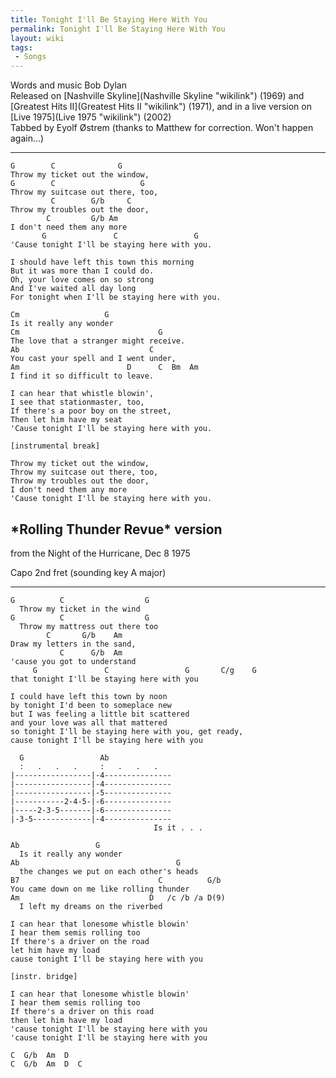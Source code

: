 ```yaml
---
title: Tonight I'll Be Staying Here With You
permalink: Tonight I'll Be Staying Here With You
layout: wiki
tags:
 - Songs
---
```


Words and music Bob Dylan  
Released on [Nashville Skyline](Nashville Skyline "wikilink") (1969) and
[Greatest Hits II](Greatest Hits II "wikilink") (1971), and in a live
version on [Live 1975](Live 1975 "wikilink") (2002)  
Tabbed by Eyolf Østrem (thanks to Matthew for correction. Won't happen
again...)

* * * * *

    G        C              G
    Throw my ticket out the window,
    G        C                   G
    Throw my suitcase out there, too,
             C        G/b     C
    Throw my troubles out the door,
            C         G/b Am
    I don't need them any more
           G               C                 G
    'Cause tonight I'll be staying here with you.

    I should have left this town this morning
    But it was more than I could do.
    Oh, your love comes on so strong
    And I've waited all day long
    For tonight when I'll be staying here with you.

    Cm                   G
    Is it really any wonder
    Cm                               G
    The love that a stranger might receive.
    Ab                             C
    You cast your spell and I went under,
    Am                        D      C  Bm  Am
    I find it so difficult to leave.

    I can hear that whistle blowin',
    I see that stationmaster, too,
    If there's a poor boy on the street,
    Then let him have my seat
    'Cause tonight I'll be staying here with you.

    [instrumental break]

    Throw my ticket out the window,
    Throw my suitcase out there, too,
    Throw my troubles out the door,
    I don't need them any more
    'Cause tonight I'll be staying here with you.

<h2 class="songversion">
*Rolling Thunder Revue* version

</h2>
from the Night of the Hurricane, Dec 8 1975

Capo 2nd fret (sounding key A major)

* * * * *

    G          C                  G
      Throw my ticket in the wind
    G          C                  G
      Throw my mattress out there too
            C       G/b    Am
    Draw my letters in the sand,
               C      G/b  Am
    'cause you got to understand
         G               C                 G       C/g    G
    that tonight I'll be staying here with you

    I could have left this town by noon
    by tonight I'd been to someplace new
    but I was feeling a little bit scattered
    and your love was all that mattered
    so tonight I'll be staying here with you, get ready,
    cause tonight I'll be staying here with you

      G                 Ab
      :   .   .   .     :   .   .   .
    |-----------------|-4---------------
    |-----------------|-4---------------
    |-----------------|-5---------------
    |-----------2-4-5-|-6---------------
    |-----2-3-5-------|-6---------------
    |-3-5-------------|-4---------------
                                    Is it . . .

    Ab                 G
      Is it really any wonder
    Ab                                   G
      the changes we put on each other's heads
    B7                               C          G/b
    You came down on me like rolling thunder
    Am                             D   /c /b /a D(9)
      I left my dreams on the riverbed

    I can hear that lonesome whistle blowin'
    I hear them semis rolling too
    If there's a driver on the road
    let him have my load
    cause tonight I'll be staying here with you

    [instr. bridge]

    I can hear that lonesome whistle blowin'
    I hear them semis rolling too
    If there's a driver on this road
    then let him have my load
    'cause tonight I'll be staying here with you
    'cause tonight I'll be staying here with you

    C  G/b  Am  D
    C  G/b  Am  D  C
